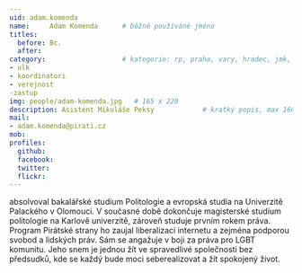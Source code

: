 ```yaml
---
uid: adam.komenda
name:     Adam Komenda  	# běžně používáné jméno
titles:
  before: Bc.
  after:
category:                 	# kategorie: rp, praha, vary, hradec, jmk, senat
- ulk
- koordinatori
- verejnost
-zastup
img: people/adam-komenda.jpg   # 165 x 220
description: Asistent Mikuláše Peksy          	# kratký popis, max 160 znaků
mail:
- adam.komenda@pirati.cz
mob:	
profiles:
  github:
  facebook: 
  twitter: 
  flickr: 
---
```


absolvoval bakalářské studium Politologie a evropská studia na Univerzitě Palackého v Olomouci. V současné době dokončuje magisterské studium politologie na Karlově univerzitě, zároveň studuje prvním rokem práva. Program Pirátské strany ho zaujal liberalizací internetu a zejména podporou svobod a lidských práv. Sám se angažuje v boji za práva pro LGBT komunitu. Jeho snem je jednou žít ve spravedlivé společnosti bez předsudků, kde se každý bude moci seberealizovat a žít spokojený život.

